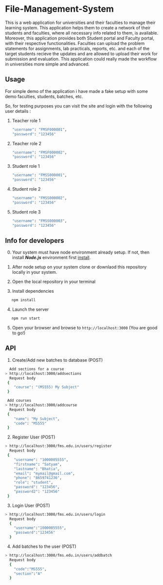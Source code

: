 # File-Management-System


This is a web application for universities and their faculties to manage their learning system. This application helps them to create a network of their students and faculties, where all necessary info related to them, is available. Moreover, this application provides both Student portal and Faculty portal, with their respective functionalities. Faculties can upload the problem statements for assignments, lab practicals, reports, etc. and each of the target students recieve the updates and are allowed to upload their work for submission and evaluation. This application could really made the workflow in universities more simple and advanced.

## Usage

For simple demo of the application i have made a fake setup with some demo faculties, students, batches, etc.

So, for testing purposes you can visit the site and login with the following user details : 

1. Teacher role 1
    ```sh
    "username": "FMSF000001",
    "password": "123456"
    ```

2. Teacher role 2
    ```sh
    "username": "FMSF000002",
    "password": "123456"
    ```

3. Student role 1
    ```sh
    "username": "FMSS000001",
    "password": "123456"
    ```

4. Student role 2
    ```sh
    "username": "FMSS000002",
    "password": "123456"
    ```

5. Student role 3
    ```sh
    "username": "FMSS000003",
    "password": "123456"
    ```

## Info for developers

0. Your system must have node environment already setup. If not, then install ***Node.js*** environment first [install](https://nodejs.org/en/download/).

1. After node setup on your system clone or downlaod this repository locally in your system.

2. Open the local repository in your terminal

3. Install dependencies
```sh
   npm install
```

4. Launch the server 
```sh
   npm run start
``` 

5. Open your browser and browse to ```http://localhost:3000``` (You are good to go!)

## API 

1. Create/Add new batches to database (POST)
```sh
  Add sections for a course
> http://localhost:3000/addsections 
  Request body
 { 
    "course": "(MS555) My Subject"
 }

 Add courses 
> http://localhost:3000/addcourse 
  Request body
 { 
    "name": "My Subject",
    "code": "MS555"
 }
```
2. Register User (POST)
```sh
> http://localhost:3000/fms.edu.in/users/register 
  Request body
 { 
    "username": "1000005555",
    "firstname": "Satyam",
    "lastname": "Bhatia",
    "email": "mymail@gmail.com",
    "phone": "8659741236",
    "role": "student",
    "password": "123456",
    "password2": "123456"
 }
```
3. Login User (POST)
```sh
> http://localhost:3000/fms.edu.in/users/login
  Request body 
  { 
    "username":"1000005555",
    "password":"123456"
  }
```
4. Add batches to the user (POST)
```sh
> http://localhost:3000/fms.edu.in/users/addbatch
  Request body 
  { 
    "code":"MS555",
    "section":"A"
  }
```
